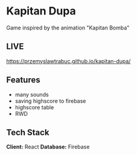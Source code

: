 # Kapitan Dupa
Game inspired by the animation "Kapitan Bomba"

## LIVE 
https://przemyslawtrabuc.github.io/kapitan-dupa/
## Features

- many sounds
- saving highscore to firebase
- highscore table
- RWD


## Tech Stack

**Client:** React
**Database:** Firebase
